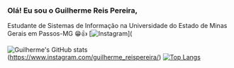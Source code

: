 ### Olá! Eu sou o Guilherme Reis Pereira, 
Estudante de Sistemas de Informação na Universidade do Estado de Minas Gerais em  Passos-MG 😁👍
[![Instagram](https://img.shields.io/badge/Instagram-E4405F?style=for-the-badge&logo=instagram&logoColor=white)](

![Guilherme's GitHub stats](https://github-readme-stats.vercel.app/api?username=DevGuiPereira&show_icons=true&theme=radical)(https://www.instagram.com/guilherme_reispereira/)
[![Top Langs](https://github-readme-stats.vercel.app/api/top-langs/?username=DevGuiPereira&layout=donut)](https://github.com/DevGuiPereira/github-readme-stats)
